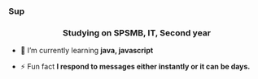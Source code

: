 ### Sup

<h3 align="center">Studying on SPSMB, IT, Second year</h3>

- 🌱 I’m currently learning **java, javascript**

- ⚡ Fun fact **I respond to messages either instantly or it can be days.**

<p align="left">
</p>

<!--
**MicolopoCZ/MicolopoCZ** is a ✨ _special_ ✨ repository because its `README.md` (this file) appears on your GitHub profile.

Here are some ideas to get you started:

- 🔭 I’m currently working on ...
- 🌱 I’m currently learning ...
- 👯 I’m looking to collaborate on ...
- 🤔 I’m looking for help with ...
- 💬 Ask me about ...
- 📫 How to reach me: ...
- 😄 Pronouns: ...
- ⚡ Fun fact: ...
-->
